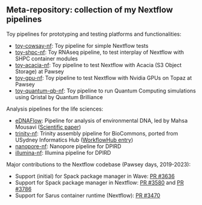 ## Meta-repository: collection of my Nextflow pipelines

Toy pipelines for prototyping and testing platforms and functionalities:
- [toy-cowsay-nf](https://github.com/marcodelapierre/toy-cowsay-nf): Toy pipeline for simple Nextflow tests
- [toy-shpc-nf](https://github.com/marcodelapierre/toy-shpc-nf): Toy RNAseq pipeline, to test interplay of Nextflow with SHPC container modules
- [toy-acacia-nf](https://github.com/marcodelapierre/toy-acacia-nf): Toy pipeline to test Nextflow with Acacia (S3 Object Storage) at Pawsey
- [toy-gpu-nf](https://github.com/marcodelapierre/toy-gpu-nf): Toy pipeline to test Nextflow with Nvidia GPUs on Topaz at Pawsey
- [toy-quantum-qb-nf](https://github.com/marcodelapierre/toy-quantum-qb-nf): Toy pipeline to run Quantum Computing simulations using Qristal by Quantum Brilliance

Analysis pipelines for the life sciences:
- [eDNAFlow](https://github.com/mahsa-mousavi/eDNAFlow): Pipeline for analysis of environmental DNA, led by Mahsa Mousavi ([Scientific paper](https://doi.org/10.1111/1755-0998.13356))
- [trinity-nf](https://github.com/marcodelapierre/trinity-nf): Trinity assembly pipeline for BioCommons, ported from USydney Informatics Hub ([WorkflowHub entry](https://workflowhub.eu/workflows/114))
- [nanopore-nf](https://github.com/marcodelapierre/nanopore-nf): Nanopore pipeline for DPIRD
- [illumina-nf](https://github.com/marcodelapierre/illumina-nf): Illumina pipeline for DPIRD

Major contributions to the Nextflow codebase (Pawsey days, 2019-2023):
- Support (initial) for Spack package manager in Wave: [PR #3636](https://github.com/nextflow-io/nextflow/pull/3636)
- Support for Spack package manager in Nextflow: [PR #3580](https://github.com/nextflow-io/nextflow/pull/3580) and [PR #3786](https://github.com/nextflow-io/nextflow/pull/3786)
- Support for Sarus container runtime (Nextflow): [PR #3470](https://github.com/nextflow-io/nextflow/pull/3470)
